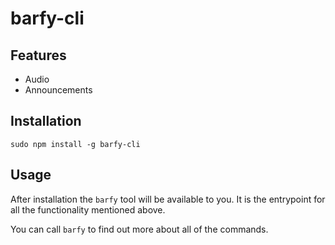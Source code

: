 barfy-cli
==============================================================================

Features
------------------------------------------------------------------------------

- Audio
- Announcements

Installation
------------------------------------------------------------------------------

```
sudo npm install -g barfy-cli
```

Usage
------------------------------------------------------------------------------

After installation the `barfy` tool will be available to you. It is the
entrypoint for all the functionality mentioned above.

You can call `barfy` to find out more about all of the commands.
